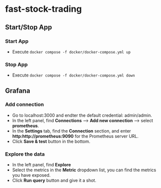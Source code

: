 # fast-stock-trading

## Start/Stop App

### Start App

- Execute `docker compose -f docker/docker-compose.yml up`

### Stop App

- Execute `docker compose -f docker/docker-compose.yml down`

## Grafana

### Add connection

- Go to localhost:3000 and endter the default credential: admin/admin.
- In the left panel, find **Connections** --> **Add new connection** --> select **prometheus**.
- In the **Settings** tab, find the **Connection** section, and enter **http:http://prometheus:9090** for the Prometheus server URL.
- Click **Save & test** button in the bottom.

### Explore the data

- In the left panel, find **Explore**
- Select the metrics in the **Metric** dropdown list, you can find the metrics you have exposed.
- Click **Run query** button and give it a shot.
